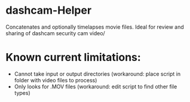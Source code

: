 # dashcam-Helper
Concatenates and optionally timelapses movie files. Ideal for review and sharing of dashcam security cam video/

# Known current limitations:
- Cannot take input or output directories (workaround: place script in folder with video files to process)
- Only looks for .MOV files (workaround: edit script to find other file types)
